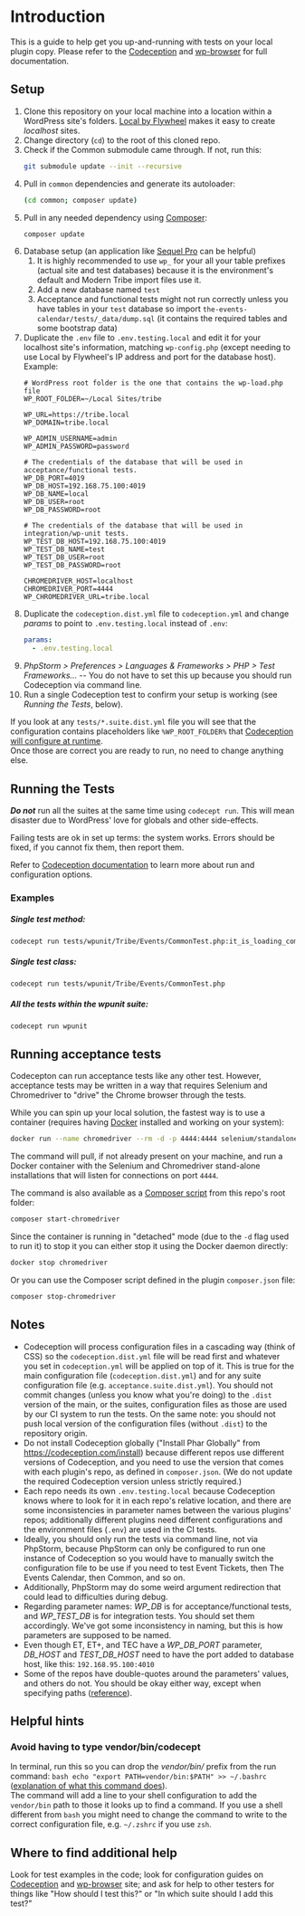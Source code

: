 # Introduction

This is a guide to help get you up-and-running with tests on your local plugin copy. Please refer to the [Codeception](https://codeception.com/docs) and [wp-browser](https://wp-browser.wptestkit.dev) for full documentation.

## Setup

1. Clone this repository on your local machine into a location within a WordPress site's folders. [Local by Flywheel](https://localbyflywheel.com/) makes it easy to create *localhost* sites.
2. Change directory (`cd`) to the root of this cloned repo.
3. Check if the Common submodule came through. If not, run this:
	```bash
	git submodule update --init --recursive
	```
4. Pull in `common` dependencies and generate its autoloader:
	```bash
	(cd common; composer update)
	```
5. Pull in any needed dependency using [Composer](https://getcomposer.org/):
	```bash
	composer update
	```
6. Database setup (an application like [Sequel Pro](https://www.sequelpro.com/) can be helpful)
	1. It is highly recommended to use `wp_` for your all your table prefixes (actual site and test databases) because it is the environment's default and Modern Tribe import files use it.
	2. Add a new database named `test`
	3. Acceptance and functional tests might not run correctly unless you have tables in your `test` database so import `the-events-calendar/tests/_data/dump.sql` (it contains the required tables and some bootstrap data)
7. Duplicate the `.env` file to `.env.testing.local` and edit it for your localhost site's information, matching `wp-config.php` (except needing to use Local by Flywheel's IP address and port for the database host). Example:
	```dotenv
	# WordPress root folder is the one that contains the wp-load.php file
	WP_ROOT_FOLDER=~/Local Sites/tribe
	
	WP_URL=https://tribe.local
	WP_DOMAIN=tribe.local

	WP_ADMIN_USERNAME=admin
	WP_ADMIN_PASSWORD=password

	# The credentials of the database that will be used in acceptance/functional tests.
	WP_DB_PORT=4019
	WP_DB_HOST=192.168.75.100:4019
	WP_DB_NAME=local
	WP_DB_USER=root
	WP_DB_PASSWORD=root
	
	# The credentials of the database that will be used in integration/wp-unit tests.
	WP_TEST_DB_HOST=192.168.75.100:4019
	WP_TEST_DB_NAME=test
	WP_TEST_DB_USER=root
	WP_TEST_DB_PASSWORD=root

	CHROMEDRIVER_HOST=localhost
	CHROMEDRIVER_PORT=4444
	WP_CHROMEDRIVER_URL=tribe.local
	```
8. Duplicate the `codeception.dist.yml` file to `codeception.yml` and change _params_ to point to `.env.testing.local` instead of `.env`:
	```yaml
	params:
	  - .env.testing.local
	```
9. _PhpStorm > Preferences > Languages & Frameworks > PHP > Test Frameworks…_ -- You do not have to set this up because you should run Codeception via command line.
10. Run a single Codeception test to confirm your setup is working (see _Running the Tests_, below).

If you look at any `tests/*.suite.dist.yml` file you will see that the configuration contains placeholders like `%WP_ROOT_FOLDER%` that [Codeception will configure at runtime](http://codeception.com/docs/06-ModulesAndHelpers#Dynamic-Configuration-With-Parameters).  
Once those are correct you are ready to run, no need to change anything else.
	
## Running the Tests

***Do not*** run all the suites at the same time using `codecept run`. This will mean disaster due to WordPress' love for globals and other side-effects.

Failing tests are ok in set up terms: the system works. Errors should be fixed, if you cannot fix them, then report them.

Refer to [Codeception documentation](http://codeception.com/docs) to learn more about run and configuration options.

### Examples

##### Single test method:

```bash
codecept run tests/wpunit/Tribe/Events/CommonTest.php:it_is_loading_common
```

##### Single test class:

```bash
codecept run tests/wpunit/Tribe/Events/CommonTest.php
```

##### All the tests within the _wpunit_ suite:

```bash
codecept run wpunit
```

## Running acceptance tests

Codecepton can run acceptance tests like any other test. However, acceptance tests may be written in a way that requires Selenium and Chromedriver to "drive" the Chrome browser through the tests.

While you can spin up your local solution, the fastest way is to use a container (requires having [Docker](https://docs.docker.com/install/) installed and working on your system):

```bash
docker run --name chromedriver --rm -d -p 4444:4444 selenium/standalone-chrome
```

The command will pull, if not already present on your machine, and run a Docker container with the Selenium and Chromedriver stand-alone installations that will listen for connections on port `4444`.

The command is also available as a [Composer script](https://getcomposer.org/doc/articles/scripts.md) from this repo's root folder:

```bash
composer start-chromedriver
```

Since the container is running in "detached" mode (due to the `-d` flag used to run it) to stop it you can either stop it using the Docker daemon directly:

```bash
docker stop chromedriver
```

Or you can use the Composer script defined in the plugin `composer.json` file:

```bash
composer stop-chromedriver
```

## Notes

* Codeception will process configuration files in a cascading way (think of CSS) so the `codeception.dist.yml` file will be read first and whatever you set in `codeception.yml` will be applied on top of it. This is true for the main configuration file (`codeception.dist.yml`) and for any suite configuration file (e.g. `acceptance.suite.dist.yml`). You should not commit changes (unless you know what you're doing) to the `.dist` version of the main, or the suites, configuration files as those are used by our CI system to run the tests. On the same note: you should not push local version of the configuration files (without `.dist`) to the repository origin.
* Do not install Codeception globally ("Install Phar Globally" from https://codeception.com/install) because different repos use different versions of Codeception, and you need to use the version that comes with each plugin's repo, as defined in `composer.json`. (We do not update the required Codeception version unless strictly required.)
* Each repo needs its own `.env.testing.local` because Codeception knows where to look for it in each repo's relative location, and there are some inconsistencies in parameter names between the various plugins' repos; additionally different plugins need different configurations and the environment files (`.env`) are used in the CI tests.  
* Ideally, you should only run the tests via command line, not via PhpStorm, because PhpStorm can only be configured to run one instance of Codeception so you would have to manually switch the configuration file to be use if you need to test Event Tickets, then The Events Calendar, then Common, and so on.
* Additionally, PhpStorm may do some weird argument redirection that could lead to difficulties during debug.
* Regarding parameter names: *WP_DB* is for acceptance/functional tests, and *WP_TEST_DB* is for integration tests. You should set them accordingly. We've got some inconsistency in naming, but this is how parameters are supposed to be named.
* Even though ET, ET+, and TEC have a *WP_DB_PORT* parameter, *DB_HOST* and *TEST_DB_HOST* need to have the port added to database host, like this: `192.168.95.100:4010`
* Some of the repos have double-quotes around the parameters' values, and others do not. You should be okay either way, except when specifying paths ([reference](https://stackoverflow.com/questions/33318499/should-i-use-quotes-in-environment-path-names)).

## Helpful hints

### Avoid having to type vendor/bin/codecept
In terminal, run this so you can drop the _vendor/bin/_ prefix from the run command:
	```bash
	echo "export PATH=vendor/bin:$PATH" >> ~/.bashrc
	``` 
([explanation of what this command does](https://askubuntu.com/questions/720678/what-does-export-path-somethingpath-mean)).  
The command will add a line to your shell configuration to add the `vendor/bin` path to those it looks up to find a command. If you use a shell different from `bash` you might need to change the command to write to the correct configuration file, e.g. `~/.zshrc` if you use `zsh`.

## Where to find additional help
Look for test examples in the code; look for configuration guides on [Codeception](http://codeception.com/ "Codeception - BDD-style PHP testing.") and [wp-browser](https://wpbrowser.wptestkit.dev) site; and ask for help to other testers for things like "How should I test this?" or "In which suite should I add this test?"

